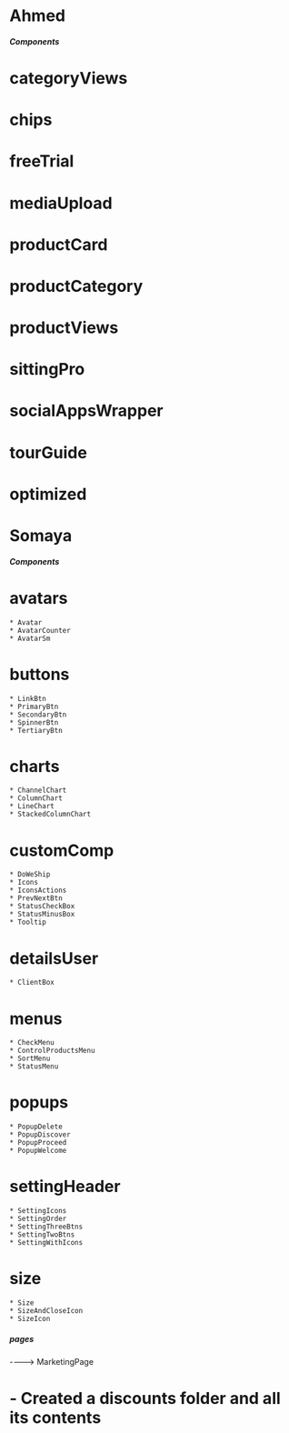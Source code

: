 # Ahmed

##### Components #####
# categoryViews
# chips
# freeTrial
# mediaUpload
# productCard
# productCategory
# productViews
# sittingPro
# socialAppsWrapper
# tourGuide
# optimized



# Somaya

##### Components #####
# avatars
    * Avatar
    * AvatarCounter
    * AvatarSm

# buttons
    * LinkBtn
    * PrimaryBtn
    * SecondaryBtn
    * SpinnerBtn
    * TertiaryBtn

# charts
    * ChannelChart
    * ColumnChart
    * LineChart
    * StackedColumnChart

# customComp
    * DoWeShip
    * Icons
    * IconsActions
    * PrevNextBtn
    * StatusCheckBox
    * StatusMinusBox
    * Tooltip

# detailsUser
    * ClientBox

# menus
    * CheckMenu
    * ControlProductsMenu
    * SortMenu
    * StatusMenu

# popups
    * PopupDelete
    * PopupDiscover
    * PopupProceed
    * PopupWelcome

# settingHeader
    * SettingIcons
    * SettingOrder
    * SettingThreeBtns
    * SettingTwoBtns
    * SettingWithIcons

# size
    * Size
    * SizeAndCloseIcon
    * SizeIcon


#####  pages  #####
----> MarketingPage
# - Created a discounts folder and all its contents
